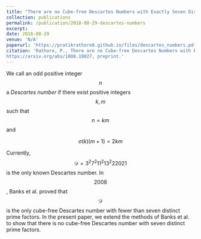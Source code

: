 ```yaml
---
title: "There are no Cube-free Descartes Numbers with Exactly Seven Distinct Prime Factors"
collection: publications
permalink: /publication/2018-08-29-descartes-numbers
excerpt:
date: 2018-08-29
venue: 'N/A'
paperurl: 'https://pratikrathore8.github.io/files/descartes_numbers.pdf'
citation: 'Rathore, P., There are no Cube-free Descartes Numbers with Exactly Seven Distinct Prime Factors (2018),
https://arxiv.org/abs/1808.10027, preprint.'
---
```

We call an odd positive integer $$n$$ a *Descartes number* if there exist positive integers $$k,m$$ such that $$n = km$$ and

$$\begin{equation} \sigma(k)(m+1) = 2km \end{equation}$$

Currently, $$\mathcal{D} = 3^{2}7^{2}11^{2}13^{2}22021$$ is the only known Descartes number. In $$2008$$, Banks et al. proved that $$\mathcal{D}$$ is the only cube-free Descartes number with fewer than seven distinct prime factors. In the present paper, we extend the methods of Banks et al. to show that there is no cube-free Descartes number with seven distinct prime factors.

<!-- This paper is about the number 3. The number 4 is left for future work.

[Download paper here](http://academicpages.github.io/files/paper3.pdf)

Recommended citation: Your Name, You. (2015). "Paper Title Number 3." <i>Journal 1</i>. 1(3). -->
